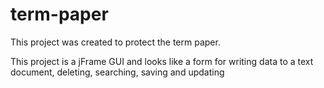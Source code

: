 # term-paper
This project was created to protect the term paper.

This project is a jFrame GUI and looks like a form for writing data to a text document, deleting, searching, saving and updating
